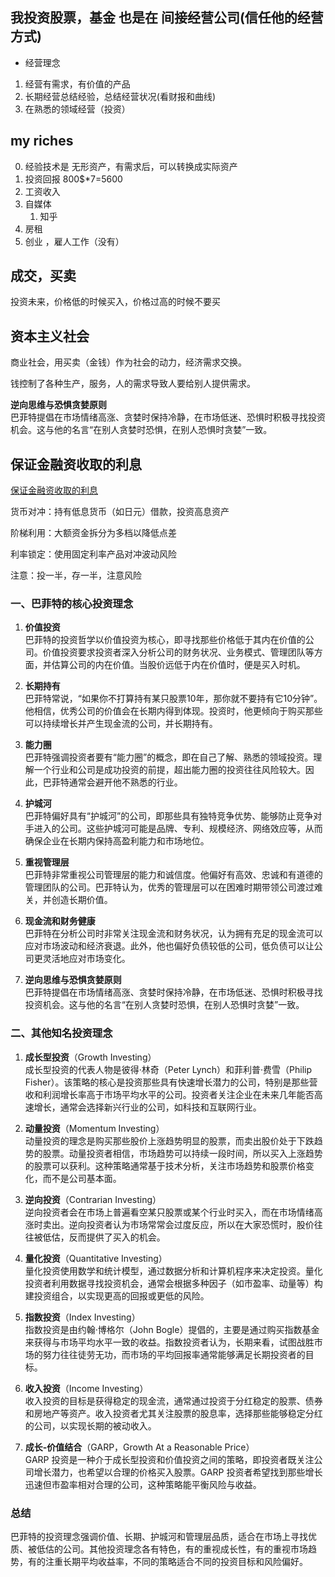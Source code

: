 ## 我投资股票，基金 也是在 间接经营公司(信任他的经营方式)

- 经营理念 
1. 经营有需求，有价值的产品
2. 长期经营总结经验，总结经营状况(看财报和曲线)
3. 在熟悉的领域经营（投资）

## my riches

0. 经验技术是 无形资产，有需求后，可以转换成实际资产
1. 投资回报 800$*7=5600
2. 工资收入
3. 自媒体
    1. 知乎
4. 房租
5. 创业 ，雇人工作（没有）



## 成交，买卖

投资未来，价格低的时候买入，价格过高的时候不要买

## 资本主义社会

商业社会，用买卖（金钱）作为社会的动力，经济需求交换。

钱控制了各种生产，服务，人的需求导致人要给别人提供需求。



**逆向思维与恐惧贪婪原则**  
   巴菲特提倡在市场情绪高涨、贪婪时保持冷静，在市场低迷、恐惧时积极寻找投资机会。这与他的名言“在别人贪婪时恐惧，在别人恐惧时贪婪”一致。

   ## 保证金融资收取的利息

[保证金融资收取的利息](https://www.interactivebrokers.com/cn/trading/margin-rates.php)


货币对冲：持有低息货币（如日元）借款，投资高息资产

阶梯利用：大额资金拆分为多档以降低点差

利率锁定：使用固定利率产品对冲波动风险

注意：投一半，存一半，注意风险

### 一、巴菲特的核心投资理念

1. **价值投资**  
   巴菲特的投资哲学以价值投资为核心，即寻找那些价格低于其内在价值的公司。价值投资要求投资者深入分析公司的财务状况、业务模式、管理团队等方面，并估算公司的内在价值。当股价远低于内在价值时，便是买入时机。

2. **长期持有**  
   巴菲特常说，“如果你不打算持有某只股票10年，那你就不要持有它10分钟”。他相信，优秀公司的价值会在长期内得到体现。投资时，他更倾向于购买那些可以持续增长并产生现金流的公司，并长期持有。

3. **能力圈**  
   巴菲特强调投资者要有“能力圈”的概念，即在自己了解、熟悉的领域投资。理解一个行业和公司是成功投资的前提，超出能力圈的投资往往风险较大。因此，巴菲特通常会避开他不熟悉的行业。

4. **护城河**  
   巴菲特偏好具有“护城河”的公司，即那些具有独特竞争优势、能够防止竞争对手进入的公司。这些护城河可能是品牌、专利、规模经济、网络效应等，从而确保企业在长期内保持高盈利能力和市场地位。

5. **重视管理层**  
   巴菲特非常重视公司管理层的能力和诚信度。他偏好有高效、忠诚和有道德的管理团队的公司。巴菲特认为，优秀的管理层可以在困难时期带领公司渡过难关，并创造长期价值。

6. **现金流和财务健康**  
   巴菲特在分析公司时非常关注现金流和财务状况，认为拥有充足的现金流可以应对市场波动和经济衰退。此外，他也偏好负债较低的公司，低负债可以让公司更灵活地应对市场变化。

7. **逆向思维与恐惧贪婪原则**  
   巴菲特提倡在市场情绪高涨、贪婪时保持冷静，在市场低迷、恐惧时积极寻找投资机会。这与他的名言“在别人贪婪时恐惧，在别人恐惧时贪婪”一致。

### 二、其他知名投资理念

1. **成长型投资**（Growth Investing）  
   成长型投资的代表人物是彼得·林奇（Peter Lynch）和菲利普·费雪（Philip Fisher）。该策略的核心是投资那些具有快速增长潜力的公司，特别是那些营收和利润增长率高于市场平均水平的公司。投资者关注企业在未来几年能否高速增长，通常会选择新兴行业的公司，如科技和互联网行业。

2. **动量投资**（Momentum Investing）  
   动量投资的理念是购买那些股价上涨趋势明显的股票，而卖出股价处于下跌趋势的股票。动量投资者相信，市场趋势可以持续一段时间，所以买入上涨趋势的股票可以获利。这种策略通常基于技术分析，关注市场趋势和股票价格变化，而不是公司基本面。

3. **逆向投资**（Contrarian Investing）  
   逆向投资者会在市场上普遍看空某只股票或某个行业时买入，而在市场情绪高涨时卖出。逆向投资者认为市场常常会过度反应，所以在大家恐慌时，股价往往被低估，反而提供了买入的机会。

4. **量化投资**（Quantitative Investing）  
   量化投资使用数学和统计模型，通过数据分析和计算机程序来决定投资。量化投资者利用数据寻找投资机会，通常会根据多种因子（如市盈率、动量等）构建投资组合，以实现更高的回报或更低的风险。

5. **指数投资**（Index Investing）  
   指数投资是由约翰·博格尔（John Bogle）提倡的，主要是通过购买指数基金来获得与市场平均水平一致的收益。指数投资者认为，长期来看，试图战胜市场的努力往往徒劳无功，而市场的平均回报率通常能够满足长期投资者的目标。

6. **收入投资**（Income Investing）  
   收入投资的目标是获得稳定的现金流，通常通过投资于分红稳定的股票、债券和房地产等资产。收入投资者尤其关注股票的股息率，选择那些能够稳定分红的公司，以实现长期的被动收入。

7. **成长-价值结合**（GARP，Growth At a Reasonable Price）  
   GARP 投资是一种介于成长型投资和价值投资之间的策略，即投资者既关注公司增长潜力，也希望以合理的价格买入股票。GARP 投资者希望找到那些增长迅速但市盈率相对合理的公司，这种策略能平衡风险与收益。

### 总结

巴菲特的投资理念强调价值、长期、护城河和管理层品质，适合在市场上寻找优质、被低估的公司。其他投资理念各有特色，有的重视成长性，有的重视市场趋势，有的注重长期平均收益率，不同的策略适合不同的投资目标和风险偏好。